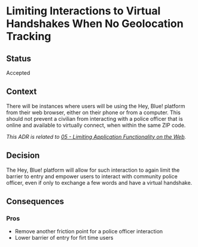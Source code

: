 # Limiting Interactions to Virtual Handshakes When No Geolocation Tracking

## Status
Accepted

## Context
There will be instances where users will be using the Hey, Blue! platform from their web browser, either on their phone or from a computer. This should not prevent a civilian from interacting with a police officer that is online and available to virtually connect, when within the same ZIP code.

_This ADR is related to [05 - Limiting Application Functionality on the Web](./05-limited-web-functionality.md)._

## Decision
The Hey, Blue! platform will allow for such interaction to again limit the barrier to entry and empower users to interact with community police officer, even if only to exchange a few words and have a virtual handshake.

## Consequences

### Pros
- Remove another friction point for a police officer interaction
- Lower barrier of entry for firt time users